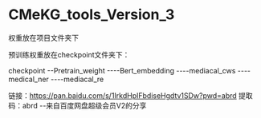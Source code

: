 # CMeKG_tools_Version_3

权重放在项目文件夹下

预训练权重放在checkpoint文件夹下：

checkpoint
--Pretrain_weight
----Bert_embedding
----mediacal_cws
----medical_ner
----mediacal_re

链接：https://pan.baidu.com/s/1IrkdHpIFbdiseHgdtv1SDw?pwd=abrd 
提取码：abrd 
--来自百度网盘超级会员V2的分享

